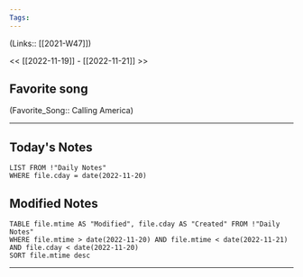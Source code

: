 ```yaml
---
Tags:
---
```

(Links:: [[2021-W47]])

<< [[2022-11-19]] - [[2022-11-21]] >>
## Favorite song
(Favorite_Song:: Calling America)
___
## Today's Notes
```dataview
LIST FROM !"Daily Notes"
WHERE file.cday = date(2022-11-20)
```
## Modified Notes
```dataview
TABLE file.mtime AS "Modified", file.cday AS "Created" FROM !"Daily Notes" 
WHERE file.mtime > date(2022-11-20) AND file.mtime < date(2022-11-21) AND file.cday < date(2022-11-20)
SORT file.mtime desc
```
___
